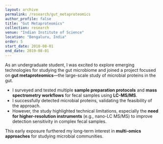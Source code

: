 ```yaml
---
layout: archive
permalink: /research/gut_metaproteomics
author_profile: false
title: "Gut Metaproteomics"
collection: research
venue: "Indian Institute of Science"
location: "Bengaluru, India"
order: 5
start_date: 2018-08-01
end_date: 2019-08-01
---
```


As an undergraduate student, I was excited to explore emerging technologies for studying the gut microbiome and joined a project focused on **gut metaproteomics**—the large-scale study of microbial proteins in the gut.

- I surveyed and tested multiple **sample preparation protocols** and **mass spectrometry workflows** for fecal samples using **LC-MS/MS**.
- I successfully detected microbial proteins, validating the feasibility of the approach.
- However, the study highlighted technical limitations, especially the **need for higher-resolution instruments** (e.g., nano-LC MS/MS) to improve detection sensitivity in complex fecal samples.

This early exposure furthered my long-term interest in **multi-omics approaches** for studying microbial communities.

